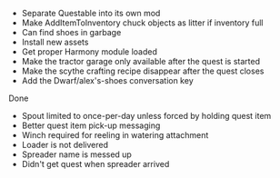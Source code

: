 ﻿
* Separate Questable into its own mod
* Make AddItemToInventory chuck objects as litter if inventory full
* Can find shoes in garbage
* Install new assets
* Get proper Harmony module loaded
* Make the tractor garage only available after the quest is started
* Make the scythe crafting recipe disappear after the quest closes
* Add the Dwarf/alex's-shoes conversation key

Done
* Spout limited to once-per-day unless forced by holding quest item
* Better quest item pick-up messaging
* Winch required for reeling in watering attachment
* Loader is not delivered
* Spreader name is messed up
* Didn't get quest when spreader arrived
